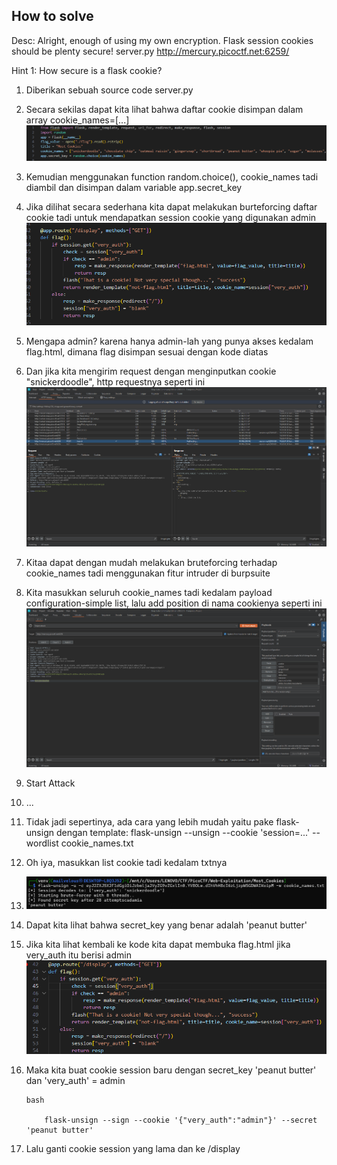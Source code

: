 
## How to solve

Desc: Alright, enough of using my own encryption. Flask session cookies should be plenty secure! server.py http://mercury.picoctf.net:6259/

Hint 1: How secure is a flask cookie?


1. Diberikan sebuah source code server.py

2. Secara sekilas dapat kita lihat bahwa daftar cookie disimpan dalam array cookie_names=[...] ![alt text](image-1.png)

2. Kemudian menggunakan function random.choice(), cookie_names tadi diambil dan disimpan dalam variable app.secret_key

3. Jika dilihat secara sederhana kita dapat melakukan burteforcing daftar cookie tadi untuk mendapatkan session cookie yang digunakan admin ![alt text](image.png)

4. Mengapa admin? karena hanya admin-lah yang punya akses kedalam flag.html, dimana flag disimpan sesuai dengan kode diatas

5. Dan jika kita mengirim request dengan menginputkan cookie "snickerdoodle", http requestnya seperti ini ![alt text](image-2.png)

6. Kitaa dapat dengan mudah melakukan bruteforcing terhadap cookie_names tadi menggunakan fitur intruder di burpsuite

7. Kita masukkan seluruh cookie_names tadi kedalam payload configuration-simple list, lalu add position di nama cookienya seperti ini ![alt text](image-3.png)

8. Start Attack

9. ...

10. Tidak jadi sepertinya, ada cara yang lebih mudah yaitu pake flask-unsign dengan template: flask-unsign --unsign --cookie 'session=...' --wordlist cookie_names.txt

11. Oh iya, masukkan list cookie tadi kedalam txtnya

12. ![alt text](image-4.png)

13. Dapat kita lihat bahwa secret_key yang benar adalah 'peanut butter'

14. Jika kita lihat kembali ke kode kita dapat membuka flag.html jika very_auth itu berisi admin ![alt text](image-5.png)

15. Maka kita buat cookie session baru dengan secret_key 'peanut butter' dan 'very_auth' = admin

    ```
    bash

        flask-unsign --sign --cookie '{"very_auth":"admin"}' --secret 'peanut butter'

    ```

16. Lalu ganti cookie session yang lama dan ke /display